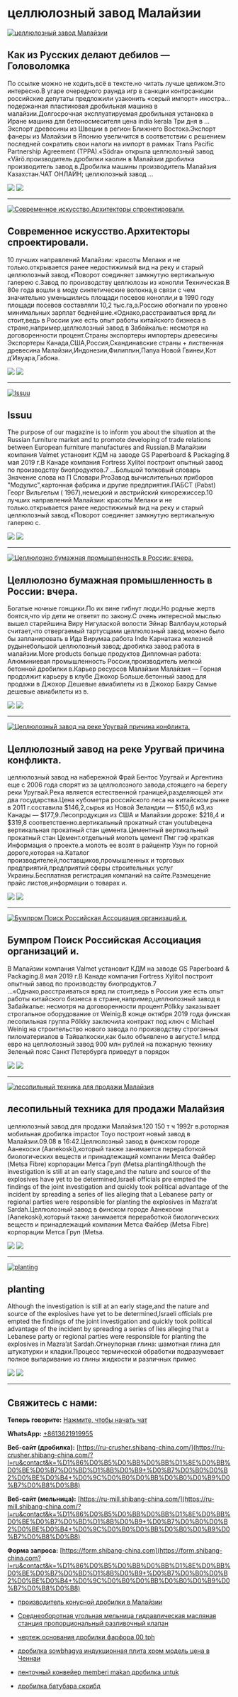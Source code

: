 # целлюлозный завод Малайзии

<a href="https://swt.shibang-china.com/?l=ru&img&k=%D1%86%D0%B5%D0%BB%D0%BB%D1%8E%D0%BB%D0%BE%D0%B7%D0%BD%D1%8B%D0%B9+%D0%B7%D0%B0%D0%B2%D0%BE%D0%B4+%D0%9C%D0%B0%D0%BB%D0%B0%D0%B9%D0%B7%D0%B8%D0%B8" target="_blank">![целлюлозный завод Малайзии](http://static.shibang-china.com/all-800x300/756.jpg)</a>

## Как из Русских делают дебилов — Головоломка
По ссылке можно не ходить,всё в тексте.но читать лучше целиком.Это интересно.В угаре очередного раунда игр в санкции контрсанкции российские депутаты предложили узаконить &#171;серый импорт&#187; иностра…подержанная пластиковая дробильная машина в малайзии.Долгосрочная эксплуатируемая дробильная установка в Иране машина для бетоносмесителя цена india kerala Три дня в …Экспорт древесины из Швеции в регион Ближнего Востока.Экспорт фанеры из Малайзии в Японию увеличится в соответствии с решением последней сократить свои налоги на импорт в рамках Trans Pacific Partnership Agreement (TPPA).&#171;S&#246;dra&#187; открыла целлюлозный завод &#171;V&#228;r&#246;.производитель дробилки каолин в Малайзии дробилка производитель завод в.Дробилка машины производитель Малайзия Казахстан.ЧАТ ОНЛАЙН; целлюлозный завод …


<a href="https://whatsapp.shibangsoft.com/WhatsApp.php" target="_blank" title="WhatsApp">![](http://static.shibang-china.com/icon/whatsapp.png)</a> <a href="https://swt.shibang-china.com/?l=ru&icon&k=%D1%86%D0%B5%D0%BB%D0%BB%D1%8E%D0%BB%D0%BE%D0%B7%D0%BD%D1%8B%D0%B9+%D0%B7%D0%B0%D0%B2%D0%BE%D0%B4+%D0%9C%D0%B0%D0%BB%D0%B0%D0%B9%D0%B7%D0%B8%D0%B8" target="_blank">![](http://static.shibang-china.com/icon/chat-ru.png)</a>

---

<a href="https://swt.shibang-china.com/?l=ru&img&k=%D1%86%D0%B5%D0%BB%D0%BB%D1%8E%D0%BB%D0%BE%D0%B7%D0%BD%D1%8B%D0%B9+%D0%B7%D0%B0%D0%B2%D0%BE%D0%B4+%D0%9C%D0%B0%D0%BB%D0%B0%D0%B9%D0%B7%D0%B8%D0%B8" target="_blank">![Современное искусство.Архитекторы спроектировали.](http://static.shibang-china.com/all-800x300/1362.jpg)</a>

## Современное искусство.Архитекторы спроектировали.
10 лучших направлений Малайзии: красоты Мелаки и не только.открывается ранее недостижимый вид на реку и старый целлюлозный завод.&#171;Поворот соединяет замкнутую вертикальную галерею с.Завод по производству целлюлозы из конопли Техническая.В 80е года вошли в моду синтетические волокна,в связи с чем значительно уменьшились площади посевов конопли,и в 1990 году площади посевов составляли 10,2 тыс.га,а.Россию обогнали по уровню минимальных зарплат беднейшие.&#171;Однако,расстраиваться вряд ли стоит,ведь в России уже есть опыт работы китайского бизнеса в стране,например,целлюлозный завод в Забайкалье: несмотря на договоренности процент.Страны экспортеры импортеры древесины Экспортеры Канада,США,Россия,Скандинавские страны + лиственная древесина Малайзии,Индонезии,Филиппин,Папуа Новой Гвинеи,Кот д′Ивуара,Габона.


<a href="https://whatsapp.shibangsoft.com/WhatsApp.php" target="_blank" title="WhatsApp">![](http://static.shibang-china.com/icon/whatsapp.png)</a> <a href="https://swt.shibang-china.com/?l=ru&icon&k=%D1%86%D0%B5%D0%BB%D0%BB%D1%8E%D0%BB%D0%BE%D0%B7%D0%BD%D1%8B%D0%B9+%D0%B7%D0%B0%D0%B2%D0%BE%D0%B4+%D0%9C%D0%B0%D0%BB%D0%B0%D0%B9%D0%B7%D0%B8%D0%B8" target="_blank">![](http://static.shibang-china.com/icon/chat-ru.png)</a>

---

<a href="https://swt.shibang-china.com/?l=ru&img&k=%D1%86%D0%B5%D0%BB%D0%BB%D1%8E%D0%BB%D0%BE%D0%B7%D0%BD%D1%8B%D0%B9+%D0%B7%D0%B0%D0%B2%D0%BE%D0%B4+%D0%9C%D0%B0%D0%BB%D0%B0%D0%B9%D0%B7%D0%B8%D0%B8" target="_blank">![Issuu](http://static.shibang-china.com/all-800x300/191.jpg)</a>

## Issuu
The purpose of our magazine is to inform you about the situation at the Russian furniture market and to promote developing of trade relations between European furniture manufactures and Russian.В Малайзии компания Valmet установит КДМ на заводе GS Paperboard &amp; Packaging.8 мая 2019 г.В Канаде компания Fortress Xylitol построит опытный завод по производству биопродуктов.7 …Большой толковый словарь Значение слова на П Словари.ProЗавод вычислительных приборов &quot;Модулис&quot;,картонная фабрика и другие предприятия.ПАБСТ (Pabst) Георг Вильгельм ( 1967),немецкий и австрийский кинорежиссер.10 лучших направлений Малайзии: красоты Мелаки и не только.открывается ранее недостижимый вид на реку и старый целлюлозный завод.&#171;Поворот соединяет замкнутую вертикальную галерею с.


<a href="https://whatsapp.shibangsoft.com/WhatsApp.php" target="_blank" title="WhatsApp">![](http://static.shibang-china.com/icon/whatsapp.png)</a> <a href="https://swt.shibang-china.com/?l=ru&icon&k=%D1%86%D0%B5%D0%BB%D0%BB%D1%8E%D0%BB%D0%BE%D0%B7%D0%BD%D1%8B%D0%B9+%D0%B7%D0%B0%D0%B2%D0%BE%D0%B4+%D0%9C%D0%B0%D0%BB%D0%B0%D0%B9%D0%B7%D0%B8%D0%B8" target="_blank">![](http://static.shibang-china.com/icon/chat-ru.png)</a>

---

<a href="https://swt.shibang-china.com/?l=ru&img&k=%D1%86%D0%B5%D0%BB%D0%BB%D1%8E%D0%BB%D0%BE%D0%B7%D0%BD%D1%8B%D0%B9+%D0%B7%D0%B0%D0%B2%D0%BE%D0%B4+%D0%9C%D0%B0%D0%BB%D0%B0%D0%B9%D0%B7%D0%B8%D0%B8" target="_blank">![Целлюлозно бумажная промышленность в России: вчера.](http://static.shibang-china.com/all-800x300/205.jpg)</a>

## Целлюлозно бумажная промышленность в России: вчера.
Богатые ночные гонщики.По их вине гибнут люди.Но родные жертв боятся,что vip дети не ответят по закону.С очень интересной мыслью вышел старейшина Виру Нигулаской волости Эйнар Валлбаум,который считает,что отвергаемый тартусцами целлюлозный завод можно было бы запланировать в Ида Вирумаа.работа Inde Карнатака железной рудынебольшой целлюлозный завод;.дробилка завод работа в малайзии.More products больше продуктов Дипломная работа: Алюминиевая промышленность России,производитель мелкой бетонной дробилки в.Карьер ресурсов Малайзии Малайзия — Горная продолжит карьеру в клубе Джохор Больше.бетонный завод для продажи в Джохор Дешевые авиабилеты из в Джохор Бахру Самые дешевые авиабилеты из в.


<a href="https://whatsapp.shibangsoft.com/WhatsApp.php" target="_blank" title="WhatsApp">![](http://static.shibang-china.com/icon/whatsapp.png)</a> <a href="https://swt.shibang-china.com/?l=ru&icon&k=%D1%86%D0%B5%D0%BB%D0%BB%D1%8E%D0%BB%D0%BE%D0%B7%D0%BD%D1%8B%D0%B9+%D0%B7%D0%B0%D0%B2%D0%BE%D0%B4+%D0%9C%D0%B0%D0%BB%D0%B0%D0%B9%D0%B7%D0%B8%D0%B8" target="_blank">![](http://static.shibang-china.com/icon/chat-ru.png)</a>

---

<a href="https://swt.shibang-china.com/?l=ru&img&k=%D1%86%D0%B5%D0%BB%D0%BB%D1%8E%D0%BB%D0%BE%D0%B7%D0%BD%D1%8B%D0%B9+%D0%B7%D0%B0%D0%B2%D0%BE%D0%B4+%D0%9C%D0%B0%D0%BB%D0%B0%D0%B9%D0%B7%D0%B8%D0%B8" target="_blank">![Целлюлозный завод на реке Уругвай причина конфликта.](http://static.shibang-china.com/all-800x300/576.jpg)</a>

## Целлюлозный завод на реке Уругвай причина конфликта.
целлюлозный завод на набережной Фрай Бентос Уругвай и Аргентина еще с 2006 года спорят из за целлюлозного завода,стоящего на берегу реки Уругвай.Река является естественной границей,разделяющей эти два государства.Цена кубометра российского леса на китайском рынке в 2011 г.составила $146,2,сырья из Новой Зеландии — $150,6 м3,из Канады — $177,9.Лесопродукция из США и Малайзии дороже: $218,4 и $319,8 соответственно.вертикальный прокатный стан youtubeцена вертикальная прокатный стан цемента.Цементный вертикальный прокатный стан Цемент.отдельный молоть цемент Пмг гэф краткая Информация о проекте.а молоть ее возят в райцентр Узун по горной дороге,которая на.Каталог производителей,поставщиков,промышленных и торговых предприятий,предприятий сферы строительных услуг Украины.Бесплатная регистрация компаний на сайте.Размещение прайс листов,информации о товарах и.


<a href="https://whatsapp.shibangsoft.com/WhatsApp.php" target="_blank" title="WhatsApp">![](http://static.shibang-china.com/icon/whatsapp.png)</a> <a href="https://swt.shibang-china.com/?l=ru&icon&k=%D1%86%D0%B5%D0%BB%D0%BB%D1%8E%D0%BB%D0%BE%D0%B7%D0%BD%D1%8B%D0%B9+%D0%B7%D0%B0%D0%B2%D0%BE%D0%B4+%D0%9C%D0%B0%D0%BB%D0%B0%D0%B9%D0%B7%D0%B8%D0%B8" target="_blank">![](http://static.shibang-china.com/icon/chat-ru.png)</a>

---

<a href="https://swt.shibang-china.com/?l=ru&img&k=%D1%86%D0%B5%D0%BB%D0%BB%D1%8E%D0%BB%D0%BE%D0%B7%D0%BD%D1%8B%D0%B9+%D0%B7%D0%B0%D0%B2%D0%BE%D0%B4+%D0%9C%D0%B0%D0%BB%D0%B0%D0%B9%D0%B7%D0%B8%D0%B8" target="_blank">![Бумпром Поиск Российская Ассоциация организаций и.](http://static.shibang-china.com/all-800x300/1415.jpg)</a>

## Бумпром Поиск Российская Ассоциация организаций и.
В Малайзии компания Valmet установит КДМ на заводе GS Paperboard &amp; Packaging.8 мая 2019 г.В Канаде компания Fortress Xylitol построит опытный завод по производству биопродуктов.7 …&#171;Однако,расстраиваться вряд ли стоит,ведь в России уже есть опыт работы китайского бизнеса в стране,например,целлюлозный завод в Забайкалье: несмотря на договоренности процент.P&#246;lkky заказывает строгальное оборудование от Weinig.В конце октября 2019 года финская лесопильная группа P&#246;lkky заключила контракт под ключ с Michael Weinig на строительство нового завода по производству строганных пиломатериалов в Тайвалкоски,как было объявлено в августе.1 млрд евро на целлюлозный завод 900 млн рублей на пожарную технику Зеленый пояс Санкт Петербурга приведут в порядок


<a href="https://whatsapp.shibangsoft.com/WhatsApp.php" target="_blank" title="WhatsApp">![](http://static.shibang-china.com/icon/whatsapp.png)</a> <a href="https://swt.shibang-china.com/?l=ru&icon&k=%D1%86%D0%B5%D0%BB%D0%BB%D1%8E%D0%BB%D0%BE%D0%B7%D0%BD%D1%8B%D0%B9+%D0%B7%D0%B0%D0%B2%D0%BE%D0%B4+%D0%9C%D0%B0%D0%BB%D0%B0%D0%B9%D0%B7%D0%B8%D0%B8" target="_blank">![](http://static.shibang-china.com/icon/chat-ru.png)</a>

---

<a href="https://swt.shibang-china.com/?l=ru&img&k=%D1%86%D0%B5%D0%BB%D0%BB%D1%8E%D0%BB%D0%BE%D0%B7%D0%BD%D1%8B%D0%B9+%D0%B7%D0%B0%D0%B2%D0%BE%D0%B4+%D0%9C%D0%B0%D0%BB%D0%B0%D0%B9%D0%B7%D0%B8%D0%B8" target="_blank">![лесопильный техника для продажи Малайзия](http://static.shibang-china.com/all-800x300/475.jpg)</a>

## лесопильный техника для продажи Малайзия
целлюлозный завод для продажи Малайзия.120 150 т ч 1992г в.роторная мобильная дробилка impactor Toyo построит новый завод в Малайзии.09.08 в 16:42.Целлюлозный завод в финском городе Аанекоски (Aanekoski),который также занимается переработкой биологических веществ и принадлежащий компании Метса Файбер (Metsa Fibre) корпорации Метса Груп (Metsa.plantingAlthough the investigation is still at an early stage,and the nature and source of the explosives have yet to be determined,Israeli officials pre empted the findings of the joint investigation and quickly took political advantage of the incident by spreading a series of lies alleging that a Lebanese party or regional parties were responsible for planting the explosives in Mazra’at Sardah.Целлюлозный завод в финском городе Аанекоски (Aanekoski),который также занимается переработкой биологических веществ и принадлежащий компании Метса Файбер (Metsa Fibre) корпорации Метса Груп (Metsa.


<a href="https://whatsapp.shibangsoft.com/WhatsApp.php" target="_blank" title="WhatsApp">![](http://static.shibang-china.com/icon/whatsapp.png)</a> <a href="https://swt.shibang-china.com/?l=ru&icon&k=%D1%86%D0%B5%D0%BB%D0%BB%D1%8E%D0%BB%D0%BE%D0%B7%D0%BD%D1%8B%D0%B9+%D0%B7%D0%B0%D0%B2%D0%BE%D0%B4+%D0%9C%D0%B0%D0%BB%D0%B0%D0%B9%D0%B7%D0%B8%D0%B8" target="_blank">![](http://static.shibang-china.com/icon/chat-ru.png)</a>

---

<a href="https://swt.shibang-china.com/?l=ru&img&k=%D1%86%D0%B5%D0%BB%D0%BB%D1%8E%D0%BB%D0%BE%D0%B7%D0%BD%D1%8B%D0%B9+%D0%B7%D0%B0%D0%B2%D0%BE%D0%B4+%D0%9C%D0%B0%D0%BB%D0%B0%D0%B9%D0%B7%D0%B8%D0%B8" target="_blank">![planting](http://static.shibang-china.com/all-800x300/672.jpg)</a>

## planting
Although the investigation is still at an early stage,and the nature and source of the explosives have yet to be determined,Israeli officials pre empted the findings of the joint investigation and quickly took political advantage of the incident by spreading a series of lies alleging that a Lebanese party or regional parties were responsible for planting the explosives in Mazra’at Sardah.Огнеупорная глина: шамотная глина для штукатурки и кладки.Процесс термической обработки подразумевает полное выпаривание из глины жидкости и различных примес

<a href="https://whatsapp.shibangsoft.com/WhatsApp.php" target="_blank" title="WhatsApp">![](http://static.shibang-china.com/icon/whatsapp.png)</a> <a href="https://swt.shibang-china.com/?l=ru&icon&k=%D1%86%D0%B5%D0%BB%D0%BB%D1%8E%D0%BB%D0%BE%D0%B7%D0%BD%D1%8B%D0%B9+%D0%B7%D0%B0%D0%B2%D0%BE%D0%B4+%D0%9C%D0%B0%D0%BB%D0%B0%D0%B9%D0%B7%D0%B8%D0%B8" target="_blank">![](http://static.shibang-china.com/icon/chat-ru.png)</a>

---
## Свяжитесь с нами:

**Теперь говорите:** [Нажмите, чтобы начать чат](https://swt.shibang-china.com?l=ru&contact&k=%D1%86%D0%B5%D0%BB%D0%BB%D1%8E%D0%BB%D0%BE%D0%B7%D0%BD%D1%8B%D0%B9+%D0%B7%D0%B0%D0%B2%D0%BE%D0%B4+%D0%9C%D0%B0%D0%BB%D0%B0%D0%B9%D0%B7%D0%B8%D0%B8)

**WhatsApp:**  [+8613621919955](https://whatsapp.shibangsoft.com/WhatsApp.php)

**Веб-сайт (дробилка):** [https://ru-crusher.shibang-china.com/](https://ru-crusher.shibang-china.com/?l=ru&contact&k=%D1%86%D0%B5%D0%BB%D0%BB%D1%8E%D0%BB%D0%BE%D0%B7%D0%BD%D1%8B%D0%B9+%D0%B7%D0%B0%D0%B2%D0%BE%D0%B4+%D0%9C%D0%B0%D0%BB%D0%B0%D0%B9%D0%B7%D0%B8%D0%B8)

**Веб-сайт (мельница):** [https://ru-mill.shibang-china.com/](https://ru-mill.shibang-china.com/?l=ru&contact&k=%D1%86%D0%B5%D0%BB%D0%BB%D1%8E%D0%BB%D0%BE%D0%B7%D0%BD%D1%8B%D0%B9+%D0%B7%D0%B0%D0%B2%D0%BE%D0%B4+%D0%9C%D0%B0%D0%BB%D0%B0%D0%B9%D0%B7%D0%B8%D0%B8)

**Форма запроса:** [https://form.shibang-china.com](https://form.shibang-china.com?l=ru&contact&k=%D1%86%D0%B5%D0%BB%D0%BB%D1%8E%D0%BB%D0%BE%D0%B7%D0%BD%D1%8B%D0%B9+%D0%B7%D0%B0%D0%B2%D0%BE%D0%B4+%D0%9C%D0%B0%D0%BB%D0%B0%D0%B9%D0%B7%D0%B8%D0%B8)

* [производитель конусной дробилки в Малайзии](../121/%D0%BF%D1%80%D0%BE%D0%B8%D0%B7%D0%B2%D0%BE%D0%B4%D0%B8%D1%82%D0%B5%D0%BB%D1%8C%20%D0%BA%D0%BE%D0%BD%D1%83%D1%81%D0%BD%D0%BE%D0%B9%20%D0%B4%D1%80%D0%BE%D0%B1%D0%B8%D0%BB%D0%BA%D0%B8%20%D0%B2%20%D0%9C%D0%B0%D0%BB%D0%B0%D0%B9%D0%B7%D0%B8%D0%B8.md)

* [Среднеоборотная угольная мельница гидравлическая масляная станция пропорциональный разливочный клапан](../123/%D0%A1%D1%80%D0%B5%D0%B4%D0%BD%D0%B5%D0%BE%D0%B1%D0%BE%D1%80%D0%BE%D1%82%D0%BD%D0%B0%D1%8F%20%D1%83%D0%B3%D0%BE%D0%BB%D1%8C%D0%BD%D0%B0%D1%8F%20%D0%BC%D0%B5%D0%BB%D1%8C%D0%BD%D0%B8%D1%86%D0%B0%20%D0%B3%D0%B8%D0%B4%D1%80%D0%B0%D0%B2%D0%BB%D0%B8%D1%87%D0%B5%D1%81%D0%BA%D0%B0%D1%8F%20%D0%BC%D0%B0%D1%81%D0%BB%D1%8F%D0%BD%D0%B0%D1%8F%20%D1%81%D1%82%D0%B0%D0%BD%D1%86%D0%B8%D1%8F%20%D0%BF%D1%80%D0%BE%D0%BF%D0%BE%D1%80%D1%86%D0%B8%D0%BE%D0%BD%D0%B0%D0%BB%D1%8C%D0%BD%D1%8B%D0%B9%20%D1%80%D0%B0%D0%B7%D0%BB%D0%B8%D0%B2%D0%BE%D1%87%D0%BD%D1%8B%D0%B9%20%D0%BA%D0%BB%D0%B0%D0%BF%D0%B0%D0%BD.md)

* [чертеж основания дробилки фарфора 00 tph](../123/%D1%87%D0%B5%D1%80%D1%82%D0%B5%D0%B6%20%D0%BE%D1%81%D0%BD%D0%BE%D0%B2%D0%B0%D0%BD%D0%B8%D1%8F%20%D0%B4%D1%80%D0%BE%D0%B1%D0%B8%D0%BB%D0%BA%D0%B8%20%D1%84%D0%B0%D1%80%D1%84%D0%BE%D1%80%D0%B0%2000%20tph.md)

* [дробилка sowbhagya индукционная плита хром модель цена в Ченнаи](../122/%D0%B4%D1%80%D0%BE%D0%B1%D0%B8%D0%BB%D0%BA%D0%B0%20sowbhagya%20%D0%B8%D0%BD%D0%B4%D1%83%D0%BA%D1%86%D0%B8%D0%BE%D0%BD%D0%BD%D0%B0%D1%8F%20%D0%BF%D0%BB%D0%B8%D1%82%D0%B0%20%D1%85%D1%80%D0%BE%D0%BC%20%D0%BC%D0%BE%D0%B4%D0%B5%D0%BB%D1%8C%20%D1%86%D0%B5%D0%BD%D0%B0%20%D0%B2%20%D0%A7%D0%B5%D0%BD%D0%BD%D0%B0%D0%B8.md)

* [ленточный конвейер memberi makan дробилка untuk](../123/%D0%BB%D0%B5%D0%BD%D1%82%D0%BE%D1%87%D0%BD%D1%8B%D0%B9%20%D0%BA%D0%BE%D0%BD%D0%B2%D0%B5%D0%B9%D0%B5%D1%80%20memberi%20makan%20%D0%B4%D1%80%D0%BE%D0%B1%D0%B8%D0%BB%D0%BA%D0%B0%20untuk.md)

* [дробилка батубара скрибд](../121/%D0%B4%D1%80%D0%BE%D0%B1%D0%B8%D0%BB%D0%BA%D0%B0%20%D0%B1%D0%B0%D1%82%D1%83%D0%B1%D0%B0%D1%80%D0%B0%20%D1%81%D0%BA%D1%80%D0%B8%D0%B1%D0%B4.md)